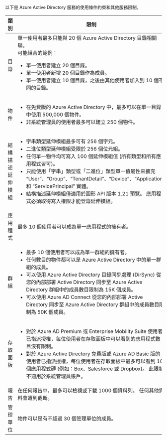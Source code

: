 以下是 Azure Active Directory 服務的使用條件約束和其他服務限制。

| 類別 | 限制 |
| --- | --- |
| 目錄 |單一使用者最多只能與 20 個 Azure Active Directory 目錄相關聯。<br />可能組合的範例︰ <ul> <li>單一使用者建立 20 個目錄。</li><li>單一使用者新增 20 個目錄作為成員。</li><li>單一使用者建立 10 個目錄，之後由其他使用者加入到 10 個不同的目錄。</li></ul> |
| 物件 |<ul><li>在免費版的 Azure Active Directory 中，最多可以在單一目錄中使用 500,000 個物件。</li><li>非系統管理員的使用者最多可以建立 250 個物件。</li></ul> |
| 結構描述延伸模組 |<ul><li>字串類型延伸模組最多可有 256 個字元。 </li><li>二進位類型延伸模組受限於 256 個位元組。</li><li>任何單一物件均可寫入 100 個延伸模組值 (所有類型和所有應用程式皆可)。</li><li>只能使用「字串」類型或「二進位」類型單一值屬性來擴充 “User”、“Group”、“TenantDetail”、“Device”、“Application” 和 “ServicePrincipal” 實體。</li><li>結構描述延伸模組僅適用於圖形 API 版本 1.21 預覽。 應用程式必須取得寫入權限才能登錄延伸模組。</li></ul> |
| 應用程式 |最多 10 個使用者可以成為單一應用程式的擁有者。 |
| 群組 |<ul><li>最多 10 個使用者可以成為單一群組的擁有者。</li><li>任何數目的物件都可以是 Azure Active Directory 中的單一群組的成員。</li><li>可以使用 Azure Active Directory 目錄同步處理 (DirSync) 從您的內部部署 Active Directory 同步至 Azure Active Directory 群組中的成員數目限制為 15K 個成員。</li><li>可以使用 Azure AD Connect 從您的內部部署 Active Directory 同步至 Azure Active Directory 群組中的成員數目限制為 50K 個成員。</li></ul> |
| 存取面板 |<ul><li>對於 Azure AD Premium 或 Enterprise Mobility Suite 使用者已指派授權，每位使用者在存取面板中可以看到的應用程式數目沒有限制。</li><li>對於 Azure Active Directory 免費版或 Azure AD Basic 版的使用者已指派授權，每位使用者在存取面板中最多可以看到 10 個應用程式磚 (例如：Box、Salesforce 或 Dropbox)。 此限制不適用於系統管理員帳戶。</li></ul> |
| 報告 | 在任何報告中，最多可以檢視或下載 1000 個資料列。 任何其他資料會遭到截斷。 |
| 管理單位 | 物件可以是有不超過 30 個管理單位的成員。 |
